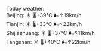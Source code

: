 Today weather:  
Beijing: ☀️   🌡️+39°C 🌬️↑19km/h  
Tianjin: ☀️   🌡️+33°C 🌬️↖22km/h  
Shijiazhuang: ☀️   🌡️+37°C 🌬️↖11km/h  
Tangshan: ☀️   🌡️+40°C 🌬️↑22km/h  
